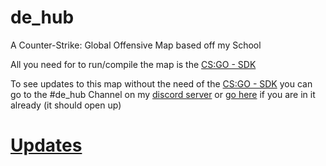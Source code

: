# de_hub
A Counter-Strike: Global Offensive Map based off my School

All you need for to run/compile the map is the [CS:GO - SDK](https://developer.valvesoftware.com/wiki/Counter-Strike:_Global_Offensive_Authoring_Tools)

To see updates to this map without the need of the [CS:GO - SDK](https://developer.valvesoftware.com/wiki/Counter-Strike:_Global_Offensive_Authoring_Tools) you can go to the #de_hub Channel on my [discord server](https://jyles.club?discord) or [go here](http://discordapp.com/channels/358228594918555658/661482433744732200) if you are in it already (it should open up)

# [Updates](updates.html)